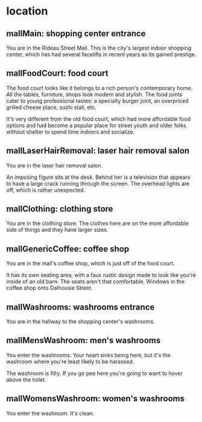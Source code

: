 # location

## mallMain: shopping center entrance

You are in the Rideau Street Mall. This is the city's largest indoor shopping
center, which has had several facelifts in recent years as its gained prestige.

## mallFoodCourt: food court

The food court looks like it belongs to a rich person's contemporary home.
All the tables, furniture, shops look modern and stylish. The food joints
cater to young professional tastes: a specialty burger joint, an overpriced
grilled cheese place, sushi stall, etc.

It's very different from the old food court, which had more affordable food
options and had become a popular place for street youth and older folks 
without shelter to spend time indoors and socialize. 

## mallLaserHairRemoval: laser hair removal salon

You are in the laser hair removal salon. 

An imposing figure sits at the desk. Behind her is a television that appears
to have a large crack running through the screen. The overhead lights are off,
which is rather unexpected.

## mallClothing: clothing store

You are in the clothing store. The clothes here are on the more affordable
side of things and they have larger sizes.

## mallGenericCoffee: coffee shop

You are in the mall's coffee shop, which is just off of the food court.

It has its own seating area, with a faux rustic design made to look like
you're inside of an old barn. The seats aren't that comfortable. Windows
in the coffee shop onto Dalhousie Street.

## mallWashrooms: washrooms entrance

You are in the hallway to the shopping center's washrooms.

## mallMensWashroom: men's washrooms

You enter the washrooms. Your heart sinks being here, but it's the
washroom where you're least likely to be harassed. 

The washroom is filty. If you go pee here you're going to want to hover 
above the toilet.

## mallWomensWashroom: women's washrooms

You enter the washroom. It's clean.